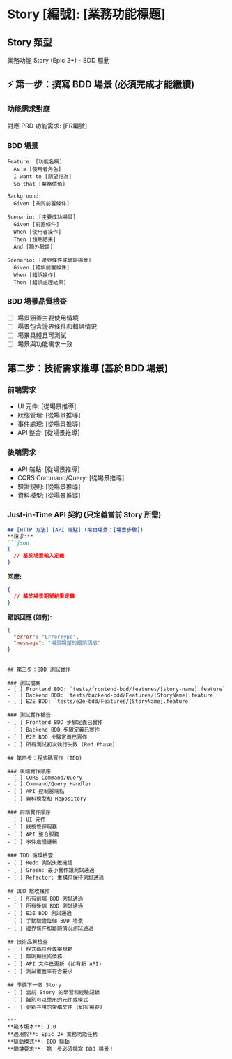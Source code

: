 # Story [編號]: [業務功能標題]

## Story 類型
業務功能 Story (Epic 2+) - BDD 驅動

## ⚡ 第一步：撰寫 BDD 場景 (必須完成才能繼續)

### 功能需求對應
對應 PRD 功能需求: [FR編號]

### BDD 場景
```gherkin
Feature: [功能名稱]
  As a [使用者角色]
  I want to [期望行為]
  So that [業務價值]

Background:
  Given [共同前置條件]

Scenario: [主要成功場景]
  Given [前置條件]
  When [使用者操作]
  Then [預期結果]
  And [額外驗證]

Scenario: [邊界條件或錯誤場景]
  Given [錯誤前置條件]
  When [錯誤操作]
  Then [錯誤處理結果]
```

### BDD 場景品質檢查
- [ ] 場景涵蓋主要使用情境
- [ ] 場景包含邊界條件和錯誤情況  
- [ ] 場景具體且可測試
- [ ] 場景與功能需求一致

## 第二步：技術需求推導 (基於 BDD 場景)

### 前端需求
- UI 元件: [從場景推導]
- 狀態管理: [從場景推導]
- 事件處理: [從場景推導]
- API 整合: [從場景推導]

### 後端需求  
- API 端點: [從場景推導]
- CQRS Command/Query: [從場景推導]
- 驗證規則: [從場景推導]
- 資料模型: [從場景推導]

### Just-in-Time API 契約 (只定義當前 Story 所需)
```markdown
## [HTTP 方法] [API 端點] (來自場景：[場景步驟])
**請求:**
```json
{
  // 基於場景輸入定義
}
```

**回應:**  
```json
{
  // 基於場景期望結果定義
}
```

**錯誤回應 (如有):**
```json
{
  "error": "ErrorType", 
  "message": "場景期望的錯誤訊息"
}
```
```

## 第三步：BDD 測試實作

### 測試檔案
- [ ] Frontend BDD: `tests/frontend-bdd/features/[story-name].feature`
- [ ] Backend BDD: `tests/backend-bdd/Features/[StoryName].feature`
- [ ] E2E BDD: `tests/e2e-bdd/Features/[StoryName].feature`

### 測試實作檢查
- [ ] Frontend BDD 步驟定義已實作
- [ ] Backend BDD 步驟定義已實作
- [ ] E2E BDD 步驟定義已實作
- [ ] 所有測試初次執行失敗 (Red Phase)

## 第四步：程式碼實作 (TDD)

### 後端實作順序
- [ ] CQRS Command/Query
- [ ] Command/Query Handler
- [ ] API 控制器端點
- [ ] 資料模型和 Repository

### 前端實作順序
- [ ] UI 元件
- [ ] 狀態管理服務
- [ ] API 整合服務
- [ ] 事件處理邏輯

### TDD 循環檢查
- [ ] Red: 測試失敗確認
- [ ] Green: 最小實作讓測試通過
- [ ] Refactor: 重構但保持測試通過

## BDD 驗收條件
- [ ] 所有前端 BDD 測試通過
- [ ] 所有後端 BDD 測試通過  
- [ ] E2E BDD 測試通過
- [ ] 手動驗證每個 BDD 場景
- [ ] 邊界條件和錯誤情況測試通過

## 技術品質檢查
- [ ] 程式碼符合專案規範
- [ ] 無明顯技術債務
- [ ] API 文件已更新 (如有新 API)
- [ ] 測試覆蓋率符合要求

## 準備下一個 Story
- [ ] 當前 Story 的學習和經驗記錄
- [ ] 識別可以重用的元件或模式
- [ ] 更新共用的架構文件 (如有需要)

---
**範本版本**: 1.0  
**適用於**: Epic 2+ 業務功能任務  
**驅動模式**: BDD 驅動  
**關鍵要求**: 第一步必須撰寫 BDD 場景！